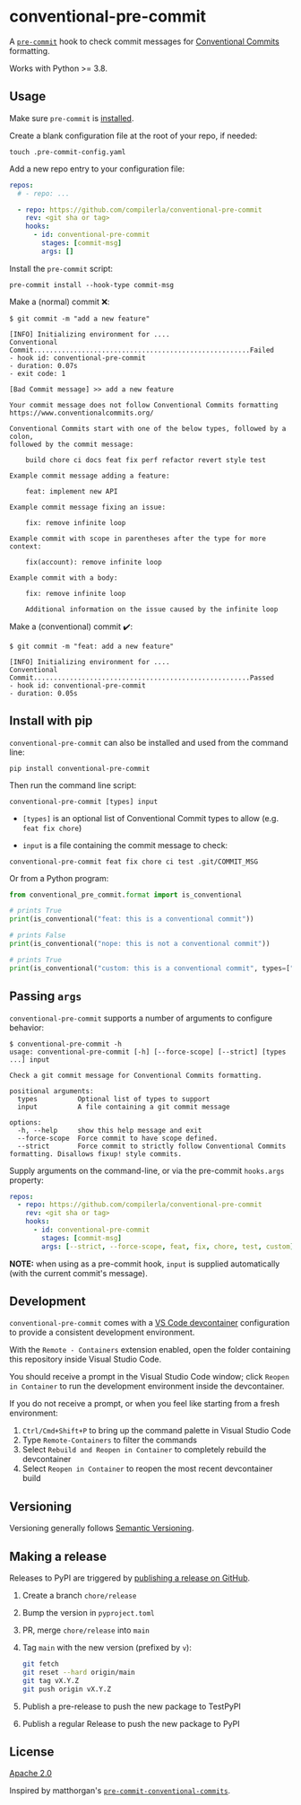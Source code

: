 # conventional-pre-commit

A [`pre-commit`](https://pre-commit.com) hook to check commit messages for
[Conventional Commits](https://conventionalcommits.org) formatting.

Works with Python >= 3.8.

## Usage

Make sure `pre-commit` is [installed](https://pre-commit.com#install).

Create a blank configuration file at the root of your repo, if needed:

```console
touch .pre-commit-config.yaml
```

Add a new repo entry to your configuration file:

```yaml
repos:
  # - repo: ...

  - repo: https://github.com/compilerla/conventional-pre-commit
    rev: <git sha or tag>
    hooks:
      - id: conventional-pre-commit
        stages: [commit-msg]
        args: []
```

Install the `pre-commit` script:

```console
pre-commit install --hook-type commit-msg
```

Make a (normal) commit :x::

```console
$ git commit -m "add a new feature"

[INFO] Initializing environment for ....
Conventional Commit......................................................Failed
- hook id: conventional-pre-commit
- duration: 0.07s
- exit code: 1

[Bad Commit message] >> add a new feature

Your commit message does not follow Conventional Commits formatting
https://www.conventionalcommits.org/

Conventional Commits start with one of the below types, followed by a colon,
followed by the commit message:

    build chore ci docs feat fix perf refactor revert style test

Example commit message adding a feature:

    feat: implement new API

Example commit message fixing an issue:

    fix: remove infinite loop

Example commit with scope in parentheses after the type for more context:

    fix(account): remove infinite loop

Example commit with a body:

    fix: remove infinite loop

    Additional information on the issue caused by the infinite loop
```

Make a (conventional) commit :heavy_check_mark::

```console
$ git commit -m "feat: add a new feature"

[INFO] Initializing environment for ....
Conventional Commit......................................................Passed
- hook id: conventional-pre-commit
- duration: 0.05s
```

## Install with pip

`conventional-pre-commit` can also be installed and used from the command line:

```shell
pip install conventional-pre-commit
```

Then run the command line script:

```shell
conventional-pre-commit [types] input
```

- `[types]` is an optional list of Conventional Commit types to allow (e.g. `feat fix chore`)

- `input` is a file containing the commit message to check:

```shell
conventional-pre-commit feat fix chore ci test .git/COMMIT_MSG
```

Or from a Python program:

```python
from conventional_pre_commit.format import is_conventional

# prints True
print(is_conventional("feat: this is a conventional commit"))

# prints False
print(is_conventional("nope: this is not a conventional commit"))

# prints True
print(is_conventional("custom: this is a conventional commit", types=["custom"]))
```

## Passing `args`

`conventional-pre-commit` supports a number of arguments to configure behavior:

```shell
$ conventional-pre-commit -h
usage: conventional-pre-commit [-h] [--force-scope] [--strict] [types ...] input

Check a git commit message for Conventional Commits formatting.

positional arguments:
  types          Optional list of types to support
  input          A file containing a git commit message

options:
  -h, --help     show this help message and exit
  --force-scope  Force commit to have scope defined.
  --strict       Force commit to strictly follow Conventional Commits formatting. Disallows fixup! style commits.
```

Supply arguments on the command-line, or via the pre-commit `hooks.args` property:

```yaml
repos:
  - repo: https://github.com/compilerla/conventional-pre-commit
    rev: <git sha or tag>
    hooks:
      - id: conventional-pre-commit
        stages: [commit-msg]
        args: [--strict, --force-scope, feat, fix, chore, test, custom]
```

**NOTE:** when using as a pre-commit hook, `input` is supplied automatically (with the current commit's message).

## Development

`conventional-pre-commit` comes with a [VS Code devcontainer](https://code.visualstudio.com/learn/develop-cloud/containers)
configuration to provide a consistent development environment.

With the `Remote - Containers` extension enabled, open the folder containing this repository inside Visual Studio Code.

You should receive a prompt in the Visual Studio Code window; click `Reopen in Container` to run the development environment
inside the devcontainer.

If you do not receive a prompt, or when you feel like starting from a fresh environment:

1. `Ctrl/Cmd+Shift+P` to bring up the command palette in Visual Studio Code
1. Type `Remote-Containers` to filter the commands
1. Select `Rebuild and Reopen in Container` to completely rebuild the devcontainer
1. Select `Reopen in Container` to reopen the most recent devcontainer build

## Versioning

Versioning generally follows [Semantic Versioning](https://semver.org/).

## Making a release

Releases to PyPI are triggered by [publishing a release on GitHub](https://github.com/compilerla/conventional-pre-commit/releases/new).

1. Create a branch `chore/release`
1. Bump the version in `pyproject.toml`
1. PR, merge `chore/release` into `main`
1. Tag `main` with the new version (prefixed by `v`):

   ```bash
   git fetch
   git reset --hard origin/main
   git tag vX.Y.Z
   git push origin vX.Y.Z
   ```

1. Publish a pre-release to push the new package to TestPyPI
1. Publish a regular Release to push the new package to PyPI

## License

[Apache 2.0](LICENSE)

Inspired by matthorgan's [`pre-commit-conventional-commits`](https://github.com/matthorgan/pre-commit-conventional-commits).
